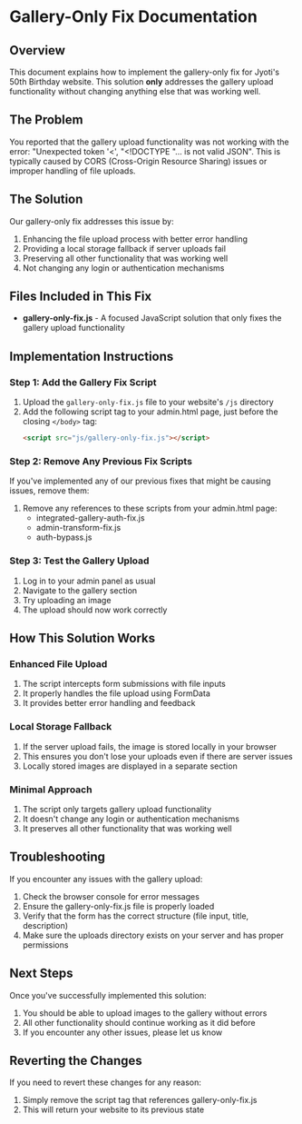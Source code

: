 # Gallery-Only Fix Documentation

## Overview
This document explains how to implement the gallery-only fix for Jyoti's 50th Birthday website. This solution **only** addresses the gallery upload functionality without changing anything else that was working well.

## The Problem
You reported that the gallery upload functionality was not working with the error: "Unexpected token '<', "<!DOCTYPE "... is not valid JSON". This is typically caused by CORS (Cross-Origin Resource Sharing) issues or improper handling of file uploads.

## The Solution
Our gallery-only fix addresses this issue by:
1. Enhancing the file upload process with better error handling
2. Providing a local storage fallback if server uploads fail
3. Preserving all other functionality that was working well
4. Not changing any login or authentication mechanisms

## Files Included in This Fix

- **gallery-only-fix.js** - A focused JavaScript solution that only fixes the gallery upload functionality

## Implementation Instructions

### Step 1: Add the Gallery Fix Script
1. Upload the `gallery-only-fix.js` file to your website's `/js` directory
2. Add the following script tag to your admin.html page, just before the closing `</body>` tag:
   ```html
   <script src="js/gallery-only-fix.js"></script>
   ```

### Step 2: Remove Any Previous Fix Scripts
If you've implemented any of our previous fixes that might be causing issues, remove them:
1. Remove any references to these scripts from your admin.html page:
   - integrated-gallery-auth-fix.js
   - admin-transform-fix.js
   - auth-bypass.js

### Step 3: Test the Gallery Upload
1. Log in to your admin panel as usual
2. Navigate to the gallery section
3. Try uploading an image
4. The upload should now work correctly

## How This Solution Works

### Enhanced File Upload
1. The script intercepts form submissions with file inputs
2. It properly handles the file upload using FormData
3. It provides better error handling and feedback

### Local Storage Fallback
1. If the server upload fails, the image is stored locally in your browser
2. This ensures you don't lose your uploads even if there are server issues
3. Locally stored images are displayed in a separate section

### Minimal Approach
1. The script only targets gallery upload functionality
2. It doesn't change any login or authentication mechanisms
3. It preserves all other functionality that was working well

## Troubleshooting
If you encounter any issues with the gallery upload:

1. Check the browser console for error messages
2. Ensure the gallery-only-fix.js file is properly loaded
3. Verify that the form has the correct structure (file input, title, description)
4. Make sure the uploads directory exists on your server and has proper permissions

## Next Steps
Once you've successfully implemented this solution:

1. You should be able to upload images to the gallery without errors
2. All other functionality should continue working as it did before
3. If you encounter any other issues, please let us know

## Reverting the Changes
If you need to revert these changes for any reason:

1. Simply remove the script tag that references gallery-only-fix.js
2. This will return your website to its previous state
